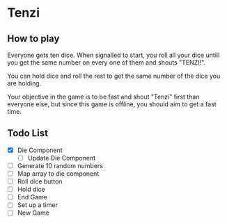 # Tenzi

## How to play
Everyone gets ten dice. When signalled to start, you roll all your dice untill you get the same number on every one of them and shouts "TENZI!".

You can hold dice and roll the rest to get the same number of the dice you are holding.

Your objective in the game is to be fast and shout "Tenzi" first than everyone else, but since this game is offline, you should aim to get a fast time.

## Todo List

- [x] Die Component
    - [ ] Update Die Component
- [ ] Generate 10 random numbers
- [ ] Map array to die component
- [ ] Roll dice button
- [ ] Hold dice
- [ ] End Game
- [ ] Set up a timer
- [ ] New Game